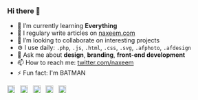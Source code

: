 ### Hi there 👋

- 🌱 I’m currently learning **Everything**
- 📝 I regulary write articles on [naxeem.com](https://www.naxeem.com)
- 👯 I’m looking to collaborate on interesting projects
- ⚙️ I use daily: `.php`, `.js`, `.html`, `.css`, `.svg`, `.afphoto`, `.afdesign`
- 💬 Ask me about **design**, **branding**, **front-end development**
- 📫 How to reach me: [twitter.com/naxeem](https://twitter.com/naxeem)
- ⚡ Fun fact: I'm BATMAN

<p align="left">
<a href="https://codepen.io/naxeem" target="blank"><img align="center" src="https://cdn.jsdelivr.net/npm/simple-icons@3.0.1/icons/codepen.svg" alt="naxeem" height="18" width="18" /></a>&nbsp;&nbsp;
<a href="https://twitter.com/naxeem" target="blank"><img align="center" src="https://cdn.jsdelivr.net/npm/simple-icons@3.0.1/icons/twitter.svg" alt="naxeem" height="18" width="18" /></a>&nbsp;&nbsp;
<a href="https://linkedin.com/in/naxeem" target="blank"><img align="center" src="https://cdn.jsdelivr.net/npm/simple-icons@3.0.1/icons/linkedin.svg" alt="naxeem" height="18" width="18" /></a>&nbsp;&nbsp;
<a href="https://dribbble.com/naxeem" target="blank"><img align="center" src="https://cdn.jsdelivr.net/npm/simple-icons@3.0.1/icons/dribbble.svg" alt="naxeem" height="18" width="18" /></a>&nbsp;&nbsp;
<a href="https://www.behance.net/naxeem" target="blank"><img align="center" src="https://cdn.jsdelivr.net/npm/simple-icons@3.0.1/icons/behance.svg" alt="naxeem" height="18" width="18" /></a>
</p>
